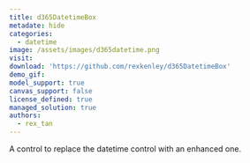 ```yaml
---
title: d365DatetimeBox
metadate: hide
categories:
  - datetime
image: /assets/images/d365datetime.png
visit: 
download: 'https://github.com/rexkenley/d365DatetimeBox'
demo_gif: 
model_support: true
canvas_support: false
license_defined: true
managed_solution: true
authors:
  - rex_tan
---
```


A control to replace the datetime control with an enhanced one.
